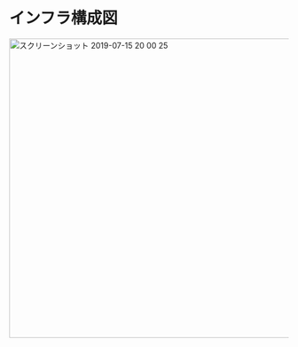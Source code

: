 # インフラ構成図
<img width="541" alt="スクリーンショット 2019-07-15 20 00 25" src="https://user-images.githubusercontent.com/28973144/61211743-5a376680-a73b-11e9-8724-f885edbcaa8a.png">
